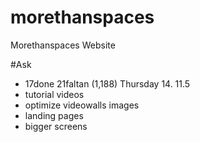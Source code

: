 # morethanspaces
Morethanspaces Website

#Ask
- 17done 21faltan (1,188) Thursday 14. 11.5
- tutorial videos
- optimize videowalls images
- landing pages
- bigger screens
